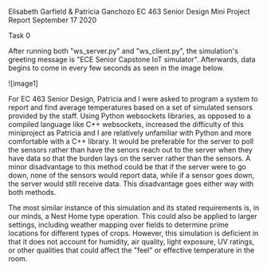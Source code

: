Elisabeth Garfield & Patricia Ganchozo EC 463 Senior Design Mini Project Report September 17 2020

Task 0

After running both "ws_server.py" and "ws_client.py", the simulation's greeting message is "ECE Senior Capstone IoT simulator". Afterwards, data begins to come in every few seconds as seen in the image below.

![image1]


For EC 463 Senior Design, Patricia and I were asked to program a system to report and find average temperatures based on a set of simulated sensors provided by the staff. Using Python websockets libraries, as opposed to a compiled language like C++ websockets, increased the difficulty of this miniproject as Patricia and I are relatively unfamiliar with Python and more comfortable with a C++ library. It would be preferable for the server to poll the sensors rather than have the senors reach out to the server when they have data so that the burden lays on the server rather than the sensors. A minor disadvantage to this method could be that if the server were to go down, none of the sensors would report data, while if a sensor goes down, the server would still receive data. This disadvantage goes either way with both methods.

The most similar instance of this simulation and its stated requirements is, in our minds, a Nest Home type operation. This could also be applied to larger settings, including weather mapping over fields to determine prime locations for different types of crops. However, this simulation is deficient in that it does not account for humidity, air quality, light exposure, UV ratings, or other qualities that could affect the "feel" or effective temperature in the room.
